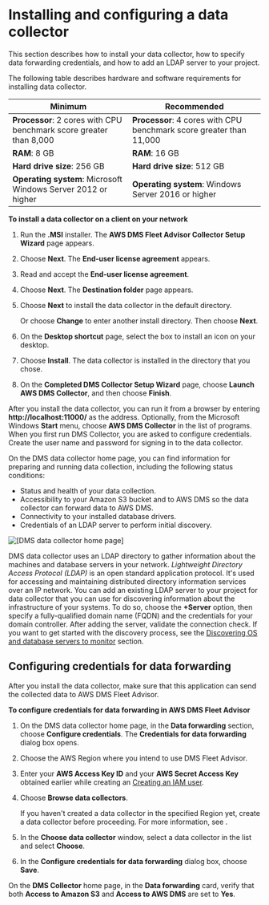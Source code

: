 # Installing and configuring a data collector<a name="CHAP_FleetAdvisor.InstallDataCollector"></a>

This section describes how to install your data collector, how to specify data forwarding credentials, and how to add an LDAP server to your project\.

The following table describes hardware and software requirements for installing data collector\. 


| Minimum | Recommended | 
| --- | --- | 
|  **Processor**: 2 cores with CPU benchmark score greater than 8,000  |  **Processor**: 4 cores with CPU benchmark score greater than 11,000  | 
|  **RAM**: 8 GB  |  **RAM**: 16 GB  | 
|  **Hard drive size**: 256 GB  |  **Hard drive size**: 512 GB  | 
|  **Operating system**: Microsoft Windows Server 2012 or higher  |  **Operating system**: Windows Server 2016 or higher  | 

**To install a data collector on a client on your network**

1. Run the **\.MSI** installer\. The **AWS DMS Fleet Advisor Collector Setup Wizard** page appears\.

1. Choose **Next**\. The **End\-user license agreement** appears\. 

1. Read and accept the **End\-user license agreement**\.

1. Choose **Next**\. The **Destination folder** page appears\.

1. Choose **Next** to install the data collector in the default directory\.

   Or choose **Change** to enter another install directory\. Then choose **Next**\.

1. On the **Desktop shortcut** page, select the box to install an icon on your desktop\.

1. Choose **Install**\. The data collector is installed in the directory that you chose\.

1. On the **Completed DMS Collector Setup Wizard** page, choose **Launch AWS DMS Collector**, and then choose **Finish**\.

After you install the data collector, you can run it from a browser by entering **http://localhost:11000/** as the address\. Optionally, from the Microsoft Windows **Start** menu, choose **AWS DMS Collector** in the list of programs\. When you first run DMS Collector, you are asked to configure credentials\. Create the user name and password for signing in to the data collector\.

On the DMS data collector home page, you can find information for preparing and running data collection, including the following status conditions:
+ Status and health of your data collection\.
+ Accessibility to your Amazon S3 bucket and to AWS DMS so the data collector can forward data to AWS DMS\.
+ Connectivity to your installed database drivers\.
+ Credentials of an LDAP server to perform initial discovery\.

![\[DMS data collector home page\]](http://docs.aws.amazon.com/dms/latest/userguide/images/datarep-fa-collector-home-22.png)

DMS data collector uses an LDAP directory to gather information about the machines and database servers in your network\. *Lightweight Directory Access Protocol \(LDAP\)* is an open standard application protocol\. It's used for accessing and maintaining distributed directory information services over an IP network\. You can add an existing LDAP server to your project for data collector that you can use for discovering information about the infrastructure of your systems\. To do so, choose the **\+Server** option, then specify a fully\-qualified domain name \(FQDN\) and the credentials for your domain controller\. After adding the server, validate the connection check\. If you want to get started with the discovery process, see the [Discovering OS and database servers to monitor](CHAP_FleetAdvisor.Discovering.md) section\. 

## Configuring credentials for data forwarding<a name="CHAP_FleetAdvisor.InstallDataCollector.Configure"></a>

After you install the data collector, make sure that this application can send the collected data to AWS DMS Fleet Advisor\.

**To configure credentials for data forwarding in AWS DMS Fleet Advisor**

1. On the DMS data collector home page, in the **Data forwarding** section, choose **Configure credentials**\. The **Credentials for data forwarding** dialog box opens\.

1. Choose the AWS Region where you intend to use DMS Fleet Advisor\.

1. Enter your **AWS Access Key ID** and your **AWS Secret Access Key** obtained earlier while creating an [Creating an IAM user](CHAP_FleetAdvisor.Prerequisites.md#CHAP_FleetAdvisor_Prerequisites_IAM)\.

1. Choose **Browse data collectors**\.

    If you haven't created a data collector in the specified Region yet, create a data collector before proceeding\. For more information, see [](CHAP_FleetAdvisor.DataCollector.md)\.

1. In the **Choose data collector** window, select a data collector in the list and select **Choose**\.

1. In the **Configure credentials for data forwarding** dialog box, choose **Save**\. 

On the **DMS Collector** home page, in the **Data forwarding** card, verify that both **Access to Amazon S3** and **Access to AWS DMS** are set to **Yes**\.